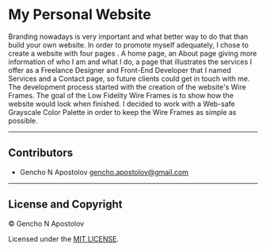 # My Personal Website
Branding nowadays is very important and what better way to do that than build your own website. In order to promote myself adequately, I chose to create a website with four pages . A home page, an About page giving more information of who I am and what I do, a page that illustrates the services I offer as a Freelance Designer and Front-End Developer that I named Services and a Contact page, so future clients could get in touch with me.
The development process started with the creation of the website's Wire Frames. The goal of the Low Fidelity Wire Frames is to show how the website would look when finished. I decided to work with a Web-safe Grayscale Color Palette in order to keep the Wire Frames as simple as possible. 

---

## Contributors

- Gencho N Apostolov <gencho.apostolov@gmail.com>

---

## License and Copyright

© Gencho N Apostolov

Licensed under the [MIT LICENSE](LICENSE).
